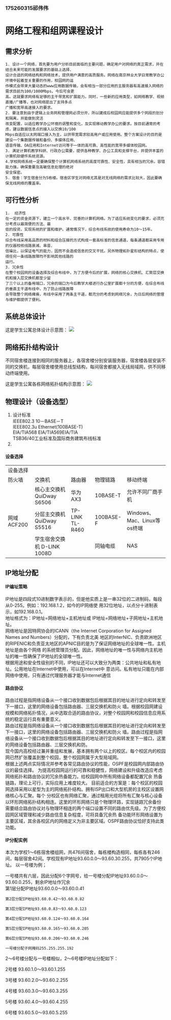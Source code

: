 ###  175260315祁伟伟
# 网络工程和组网课程设计
##  需求分析
    1. 设计一个网络，首先要为用户分析目前面临的主要问题，确定用户对网络的真正需求，并在结合未来可能的发展要求的基础上选择、
    设计合适的网络结构和网络技术，提供用户满意的高质服务。网络在南京林业大学日常教学办公环境中起着至关重要的作用，校园网的运
    作模式会带来大量动态的www应用数据传输，会有相当一部分应用的主服务器有高速接入网络的需求目前为100/1000Mbps，今后可会更
    高。这就要求网络有足够的主干带宽和扩展能力。同时，一些新的应用类型，如网络教学、视频直播/广播等，也对网络提出了支持多点
    广播和宽带高速接入的要求。
    2. 要注意到由于逻辑上业务网和管理网必须分开，所以建成后校园网应能提供多个网段的划分和隔离，并能做到灵活
    改变配置，以适应教学办公环境的调整和变化，及实现移动教学办公的要求。按目前通常的考虑，建议数据信息点的接入以交换10/100
    Mbps自适应以太网端口接入为主，以供带宽需求较高用户或应用使用。整个方案设计的目的是建设一个集数据传输和备份、多媒体应用、
    语音传输、OA应用和Internet访问等于一体的高可靠、高性能的宽带多媒体校园网。
    3. 满足计算机教学科研、行政办公需要，提供各种教学、办公工具和支撑平台，并提供丰富的计算机软硬件系统资源。
    4.学校网络系统一定要确保整个计算机网络系统的高度可靠性、安全性，具有相当的冗余。容错能力强，确保重要及高敏信息处理的绝对
    安全保密。
    5. 宿舍：学生宿舍分为5栋楼。宿舍区学生对网络尤其是对无线网络的需求比较大，因此要确保无线网络的覆盖率。
##  可行性分析
    1.  经济性
    在一定的资金资源下，建立一个高水平、完善的计算机网络。为了适应系统变化的要求，必须充分考虑以最简便的方法、最
    低的投资，实现系统的扩展和维护。通常情况下，综合布线系统的使用寿命为10～15年。
    2. 可靠性
    综合布线采用高品质的材料和组合压接的方式构成一套高标准的信息通道，每条通道都采用专用的仪器校核线路衰减、串音、
    信噪比，以保证电气的能力，因而不会造成信息的交叉干扰。另外物理拓扑星形结构的特点，使得任何一条线路故障均不影响其他线路的
    运行。
    3. 冗余性
    在整个校园网的设备选择及综合布线中，为了方便今后的扩展，网络的核心交换机、汇聚层交换机和接入层交换机都至少留
    了三个以上的备用端口，冗余的端口为今后教学大楼进行办公室扩展都十分的方便，在综合布线的垂直主干道布线中，为了防止线路故障
    会导致整个网络瘫痪，布线中采用了两条主干道，都充分的考虑到网络冗余，为日后网络的管理与维护都提供了便利。
## 系统总体设计

这是学生公寓总体设计示意图：
![](http://m.qpic.cn/psc?/V113YiXu2vGqqA/ZOCeIbt3t.P7YdMG6dQVpCW5EBYXrl0KEaoLQqO8QbH0fvDzDfob5a0pUTuDNqNqiqP0KwkF0kOz.u2KsngT6w!!/m&bo=kQY4BAAAAAADB4k!&rf=photolist)



## 网络拓扑结构设计
   不同宿舍楼连接到相同的服务器上，各宿舍楼分别安装服务器，宿舍楼各层安装不同的交换机，每层宿舍楼使用总线型结构，每间宿舍都接入无线局域网，供不同移动终端使用。
   
   这是学生公寓各栋网络拓扑结构示意图：
   ![](http://m.qpic.cn/psc?/V113YiXu2vGqqA/ZOCeIbt3t.P7YdMG6dQVpJ2FbYn0vE9aj4WH2ch7qRQLpKUHrqx1w.6dWqLYwVoJbLsL4muZhqq5pN.CS7rdYw!!/m&bo=qAa2AwAAAAADBzk!&rf=photolist)
   
   
##  物理设计（设备选型）
1. 设计标准   
    IEEE802.3 10－BASE－T  
    IEEE802.3u Ethernet(100BASE-T)   
    EIA/TIA568 EIA/TIA569EIA/TIA     
    TSB36/40工业标准及国际商务建筑布线标准   
2.    
#### 设备选择
<table>
    <tr>    
        <td colspan="5">  设备选择  </td>      
    </tr>
    <tr>   
        <td>防火墙</td>  
        <td> 交换机</td>   
        <td> 路由器</td>
        <td> 物理链路</td>   
        <td> 移动终端</td>   
    </tr>  
    <tr>
    <td rowspan="3"> 网域ACF200 </td>   
    <td>核心主交换机 QuiDway S6506 </td>
    <td>华为AX3</td>
    <td>10BASE-T</td>
    <td>允许不同厂商手机</td>
    </tr>
    <tr>
    <td>分层主交换机 QuiDway S5516 </td>
    <td>TP-LINK TL-R460</td>
    <td>100BASE-F</td>
    <td>Windows、Mac、Linux等os终端</td>
    </tr>
    <tr>
    <td>学生宿舍交换机 D-LINK 1008D </td>
    <td>  </td>
    <td>同轴电缆</td>
    <td>NAS</td>
    </tr>
    
 </table>
 
  
##  IP地址分配
 ####  IP编址策略
 IP地址是四段式10进制数字表示的，但是他实质上是一串32位的二进制码，每段从0-255。例如：192.168.1.2，如今的IP网络使
 用32位地址，以点分十进制表示，如192.168.0.1。   
 地址格式为：IP地址=网络地址+主机地址或 IP地址=网络地址+子网地址+主机地址。   
 网络地址是因特网协会的ICANN（the Internet Corporation for Assigned Names and Numbers）分配的，下有负责北美
 地区的InterNIC、负责欧洲地区的RIPENIC和负责亚太地区的APNIC目的是为了保证网络地址的全球唯一性。主机地址是由各个网络
 的系统管理员分配。因此，网络地址的唯一性与网络内主机地址的唯一性确保了IP地址的全球唯一性。    
 根据用途和安全性级别的不同，IP地址还可以大致分为两类：公共地址和私有地址。公用地址在Internet中使用，可以在Internet中
 意访问。私有地址只能在内部网络中使用，只有通过代理服务器才能与Internet通信
 ####   路由协议   
 路由过程是指网络设备从一个接口收到数据包后根据其目的地址进行定向和转发至下一接口，这里的网络设备包括路由器、三层交换机和防火
 墙。根据校园网建设规模和网络拓扑情况，从中选取合适的路由协议，对整个校园网和校园信息应用系统的稳定运行具有重要意义。   
 路由过程是指网络设备从一个接口收到数据包后根据其目的地址进行定向和转发至下一接口，这里的网络设备包括路由器、三层交换机和防火
 墙。路由过程是指网络设备从一个接口收到数据包后根据其目的地址进行定向和转发至下一接口，这里的网络设备包括路由器、三层交换机和防。  
 现今国内高校经过兼并重组和发展，基本拥有两个以上的校区。每个校区内的校园网已然扩张覆盖到整个校园，整个校园网属于大型局域网。    
 根据上述两点实际情况并参考各常见路由协议的性能，OSPF是校园网内部路由协议的最佳选择。
 为提高校园网运行的可靠和稳健性，网络建设和升级改造应考虑网络拓扑和路由协议的冗余热备能力。给校园网中所有网络设备都配置冗余
 热备链路，理论上可行，实际应用上难度较大。 
 目前适合的方案是：每个校区的校园网选择采用以星型为主的网络拓扑结构。拥有ISP出口和大型机房的主校区设置网络核心与汇聚。每个
 分校区也有网络汇聚，通过租用光缆将所有汇聚与核心设备以环形网络拓扑结构相连。这里的环形网络只是个物理环路，实现链路冗余备份
 需要结合路由协议对与物理环相连的两个端口设置不同的路由优先级。为了方便校园网区域管理和减少路由信息复杂程度，可将具备冗余热
 备功能环形网络设置为主要区域，其余各校区内的网络定义为非主要区域。OSPF路由协议恰好支持此类功能。   
 #### IP分配实例    
 本次为学校1～6栋宿舍楼组网，共476间宿舍，每栋楼构造相同，每栋各有246间，每层宿舍42间。学校现有IP地址93.60.0.0～93.60.30.255，共7905个IP地址。
 以一号楼为例；     

 一号楼共有六层，因此分配6个字网号，给一号楼分配IP地址93.60.0.0～93.60.0.255，剩余IP地址作冗余  
    第1层分配IP地址93.60.0.0～93.60.0.41    
   
    第2层分配IP地址93.60.0.42～93.60.0.82    
  
    第3层分配IP地址93.60.0.83～93.60.0.123     
    
    第4层分配IP地址93.60.0.124～93.60.0.164     
    
    第5层分配IP地址93.60.0.165～93.60.0.205     
    
    第6层分配IP地址93.60.0.206～93.60.0.246    
    
    一号楼分配子网掩码255.255.255.192     
    
2～6号楼分配与一号楼相似，2～6号楼IP地址分配如下：    

2号楼 93.60.1.0～93.60.1.255     

3号楼 93.60.2.0～93.60.2.255     

4号楼 93.60.3.0～93.60.3.255   

5号楼 93.60.4.0～93.60.4.255     

6号楼 93.60.5.0～93.60.5.255 

   


   
   
   
   
 
 
 
